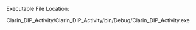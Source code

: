 Executable File Location:

Clarin_DIP_Activity/Clarin_DIP_Activity/bin/Debug/Clarin_DIP_Activity.exe
